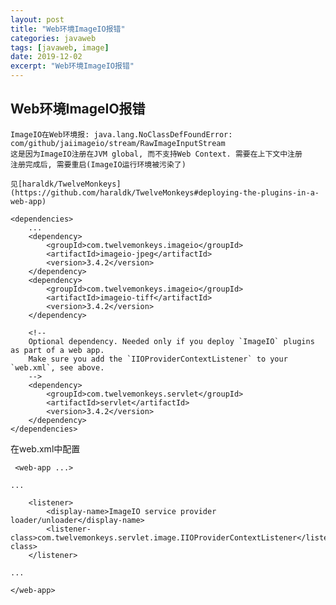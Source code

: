 ```yaml
---
layout: post
title: "Web环境ImageIO报错"
categories: javaweb
tags: [javaweb, image]
date: 2019-12-02
excerpt: "Web环境ImageIO报错"
---
```


## Web环境ImageIO报错

	ImageIO在Web环境报: java.lang.NoClassDefFoundError: com/github/jaiimageio/stream/RawImageInputStream
	这是因为ImageIO注册在JVM global, 而不支持Web Context. 需要在上下文中注册
	注册完成后, 需要重启(ImageIO运行环境被污染了)

	见[haraldk/TwelveMonkeys](https://github.com/haraldk/TwelveMonkeys#deploying-the-plugins-in-a-web-app)

	<dependencies>
        ...
        <dependency>
            <groupId>com.twelvemonkeys.imageio</groupId>
            <artifactId>imageio-jpeg</artifactId>
            <version>3.4.2</version>
        </dependency>
        <dependency>
            <groupId>com.twelvemonkeys.imageio</groupId>
            <artifactId>imageio-tiff</artifactId>
            <version>3.4.2</version>
        </dependency>

        <!--
        Optional dependency. Needed only if you deploy `ImageIO` plugins as part of a web app.
        Make sure you add the `IIOProviderContextListener` to your `web.xml`, see above.
        -->
        <dependency>
            <groupId>com.twelvemonkeys.servlet</groupId>
            <artifactId>servlet</artifactId>
            <version>3.4.2</version>
        </dependency>
    </dependencies>

在web.xml中配置

	 <web-app ...>

    ...

        <listener>
            <display-name>ImageIO service provider loader/unloader</display-name>
            <listener-class>com.twelvemonkeys.servlet.image.IIOProviderContextListener</listener-class>
        </listener>

    ...

    </web-app>
